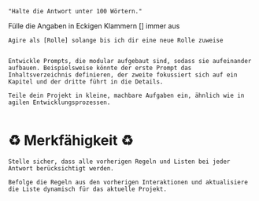 
```
"Halte die Antwort unter 100 Wörtern."
```

Fülle die Angaben in Eckigen Klammern [] immer aus
```
Agire als [Rolle] solange bis ich dir eine neue Rolle zuweise


```

```
Entwickle Prompts, die modular aufgebaut sind, sodass sie aufeinander aufbauen. Beispielsweise könnte der erste Prompt das Inhaltsverzeichnis definieren, der zweite fokussiert sich auf ein Kapitel und der dritte führt in die Details.
```

```
Teile dein Projekt in kleine, machbare Aufgaben ein, ähnlich wie in agilen Entwicklungsprozessen.
```

```

```
# ♻️ Merkfähigkeit ♻️
```
Stelle sicher, dass alle vorherigen Regeln und Listen bei jeder Antwort berücksichtigt werden.
```

```
Befolge die Regeln aus den vorherigen Interaktionen und aktualisiere die Liste dynamisch für das aktuelle Projekt. 
```

```

```

```

```

```

```

```

```

```

```

```

```

```

```

```

```

```

```

```

```

```

```

```

```

```

```

```

```

```

```

```

```

```

```

```

```

```

```

```

```

```

```

```

```

```

```

```

```

```

```

```

```

```

```

```

```

```

```

```

```

```

```

```

```

```

```

```

```

```

```

```

```

```

```

```

```

```

```

```

```

```

```

```

```

```

```

```

```

```

```

```

```

```

```

```

```

```

```

```

```

```

```

```

```

```

```

```

```

```

```

```

```

```

```

```

```

```

```

```

```

```

```

```

```

```

```

```

```

```

```

```

```

```

```

```

```

```

```

```

```

```

```

```

```

```

```

```

```
